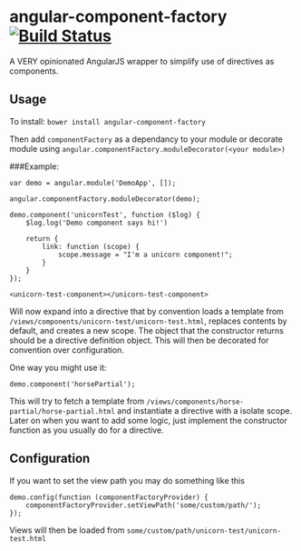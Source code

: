 angular-component-factory [![Build Status](https://travis-ci.org/kennethlynne/angular-component-factory.png?branch=master)](https://travis-ci.org/kennethlynne/angular-component-factory)
=========================

A VERY opinionated AngularJS wrapper to simplify use of directives as components.

## Usage
To install: ```bower install angular-component-factory```

Then add ```componentFactory``` as a dependancy to your module or decorate module using ```angular.componentFactory.moduleDecorator(<your module>)```

###Example:
```
var demo = angular.module('DemoApp', []);

angular.componentFactory.moduleDecorator(demo);

demo.component('unicornTest', function ($log) {
    $log.log('Demo component says hi!')

    return {
        link: function (scope) {
            scope.message = "I'm a unicorn component!";
        }
    }
});
```

```
<unicorn-test-component></unicorn-test-component>
```

Will now expand into a directive that by convention loads a template from ```/views/components/unicorn-test/unicorn-test.html```, replaces contents by default, and creates a new scope.
The object that the constructor returns should be a directive definition object. This will then be decorated for convention over configuration.

One way you might use it:

 ```
 demo.component('horsePartial');
 ```

This will try to fetch a template from ```/views/components/horse-partial/horse-partial.html``` and instantiate a directive with a isolate scope.
Later on when you want to add some logic, just implement the constructor function as you usually do for a directive.

## Configuration
If you want to set the view path you may do something like this
```
demo.config(function (componentFactoryProvider) {
    componentFactoryProvider.setViewPath('some/custom/path/');
});
```
Views will then be loaded from
``````some/custom/path/unicorn-test/unicorn-test.html``````